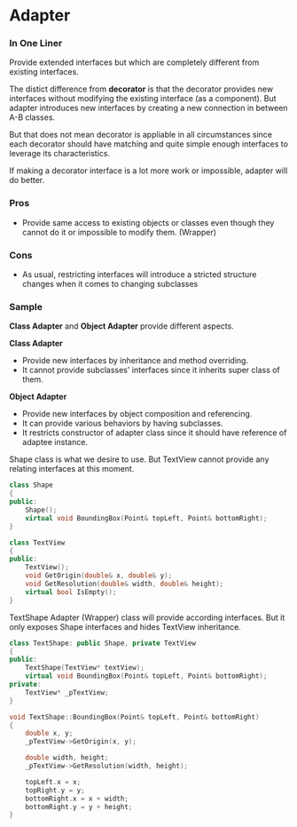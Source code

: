 #  Adapter

### In One Liner

Provide extended interfaces but which are completely different from existing interfaces.

The distict difference from **decorator** is that the decorator provides new interfaces without modifying the existing interface (as a component). But adapter introduces new interfaces by creating a new connection in between A-B classes.

But that does not mean decorator is appliable in all circumstances since each decorator should have matching and quite simple enough interfaces to leverage its characteristics. 

If making a decorator interface is a lot more work or impossible, adapter will do better.

### Pros 

- Provide same access to existing objects or classes even though they cannot do it or impossible to modify them. (Wrapper)

### Cons

- As usual, restricting interfaces will introduce a stricted structure changes when it comes to changing subclasses 

### Sample

**Class Adapter** and **Object Adapter** provide different aspects. 

**Class Adapter**

- Provide new interfaces by inheritance and method overriding.
- It cannot provide subclasses' interfaces since it inherits super class of them.

**Object Adapter**

- Provide new interfaces by object composition and referencing.
- It can provide various behaviors by having subclasses.
- It restricts constructor of adapter class since it should have reference of adaptee instance.


Shape class is what we desire to use. But TextView cannot provide any relating interfaces at this moment.

```c++
class Shape
{
public:
    Shape();
    virtual void BoundingBox(Point& topLeft, Point& bottomRight);
}

class TextView
{
public:
    TextView();
    void GetOrigin(double& x, double& y);
    void GetResolution(double& width, double& height);
    virtual bool IsEmpty();
}
```

TextShape Adapter (Wrapper) class will provide according interfaces. But it only exposes Shape interfaces and hides TextView inheritance.

```c++
class TextShape: public Shape, private TextView
{
public:
    TextShape(TextView* textView);
    virtual void BoundingBox(Point& topLeft, Point& bottomRight);
private:
    TextView* _pTextView;
}

void TextShape::BoundingBox(Point& topLeft, Point& bottomRight)
{
    double x, y;
    _pTextView->GetOrigin(x, y);

    double width, height;
    _pTextView->GetResolution(width, height);

    topLeft.x = x;
    topRight.y = y;
    bottomRight.x = x + width;
    bottomRight.y = y + height;
}
```

